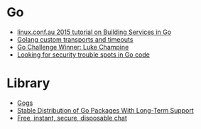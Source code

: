Go
==
* [linux.conf.au 2015 tutorial on Building Services in Go](https://github.com/zorkian/lca2015)
* [Golang custom transports and timeouts](http://biasedbit.com/blog/golang-custom-transports/)
* [Go Challenge Winner: Luke Champine](https://sourcegraph.com/blog/go-challenge-luke-champine)
* [Looking for security trouble spots in Go code](http://0xdabbad00.com/2015/04/12/looking_for_security_trouble_spots_in_go_code/)

# Library
* [Gogs](http://gogs.io/)
* [Stable Distribution of Go Packages With Long-Term Support](https://www.stablelib.com/)
* [Free, instant, secure, disposable chat](https://niltalk.com/)